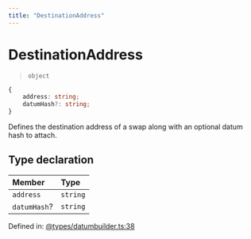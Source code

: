 ```yaml
---
title: "DestinationAddress"
---
```


# DestinationAddress

> `object`

```ts
{
    address: string;
    datumHash?: string;
}
```

Defines the destination address of a swap along with an optional datum hash to attach.

## Type declaration

| Member | Type |
| :------ | :------ |
| `address` | `string` |
| `datumHash`? | `string` |

Defined in:  [@types/datumbuilder.ts:38](https://github.com/SundaeSwap-finance/sundae-sdk/blob/main/packages/core/src/@types/datumbuilder.ts#L38)
